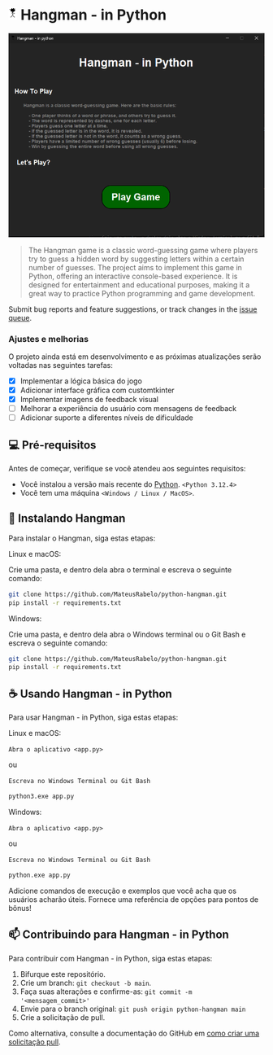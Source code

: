 # <img src="./hangman-title.png"> Hangman - in Python


<img src="project-image.png" alt="Imagem de Hangman - in Python">

> The Hangman game is a classic word-guessing game where players try to guess a hidden word by suggesting letters within a certain number of guesses. The project aims to implement this game in Python, offering an interactive console-based experience. It is designed for entertainment and educational purposes, making it a great way to practice Python programming and game development.

Submit bug reports and feature suggestions, or track changes in the [issue queue](https://www.example.com/issues).

### Ajustes e melhorias

O projeto ainda está em desenvolvimento e as próximas atualizações serão voltadas nas seguintes tarefas:

- [x] Implementar a lógica básica do jogo
- [x] Adicionar interface gráfica com customtkinter
- [x] Implementar imagens de feedback visual
- [ ] Melhorar a experiência do usuário com mensagens de feedback
- [ ] Adicionar suporte a diferentes níveis de dificuldade

## 💻 Pré-requisitos

Antes de começar, verifique se você atendeu aos seguintes requisitos:

- Você instalou a versão mais recente do [Python](https://www.python.org/downloads/). `<Python 3.12.4>`
- Você tem uma máquina `<Windows / Linux / MacOS>`.
<!-- - Você leu `<guia / link / documentação_relacionada_ao_projeto>`. -->

## 🚀 Instalando Hangman

Para instalar o Hangman, siga estas etapas:

Linux e macOS:

Crie uma pasta, e dentro dela abra o terminal e escreva o seguinte comando:

```bash
git clone https://github.com/MateusRabelo/python-hangman.git
pip install -r requirements.txt
```
Windows:

Crie uma pasta, e dentro dela abra o Windows terminal ou o Git Bash e escreva o seguinte comando:

```bash
git clone https://github.com/MateusRabelo/python-hangman.git
pip install -r requirements.txt
```


## ☕ Usando Hangman - in Python

Para usar Hangman - in Python, siga estas etapas:

Linux e macOS:

`Abra o aplicativo <app.py>`

ou

`Escreva no Windows Terminal ou Git Bash`

```bash
python3.exe app.py
```

Windows:

`Abra o aplicativo <app.py>`

ou

`Escreva no Windows Terminal ou Git Bash`

```bash
python.exe app.py
```

Adicione comandos de execução e exemplos que você acha que os usuários acharão úteis. Fornece uma referência de opções para pontos de bônus!

## 📫 Contribuindo para Hangman - in Python

Para contribuir com Hangman - in Python, siga estas etapas:

1. Bifurque este repositório.
2. Crie um branch: `git checkout -b main`.
3. Faça suas alterações e confirme-as: `git commit -m '<mensagem_commit>'`
4. Envie para o branch original: `git push origin python-hangman main`
5. Crie a solicitação de pull.

Como alternativa, consulte a documentação do GitHub em [como criar uma solicitação pull](https://help.github.com/en/github/collaborating-with-issues-and-pull-requests/creating-a-pull-request).

<!--
## 📝 Licença

Esse projeto está sob licença. Veja o arquivo [LICENÇA](LICENSE.md) para mais detalhes.
-->